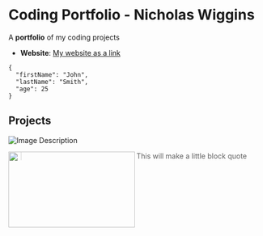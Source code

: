 # Coding Portfolio - Nicholas Wiggins
A **portfolio** of my coding projects
- **Website**: [My website as a link](www.nickwiggins.com)

```
{
  "firstName": "John",
  "lastName": "Smith",
  "age": 25
}
``` 

## Projects
![Image Description](https://github.com/Nijawi/Coding-Portfolio/assets/67612228/a3d63700-6b8d-4754-a2d3-4d3c7220db02)

<img align="left" width="250" height="150" src="https://user-images.githubusercontent.com/67612228/184837530-9a4537b3-22f0-495c-90d1-6ccdcb4bc4bd.png">

> This will make a little block quote
